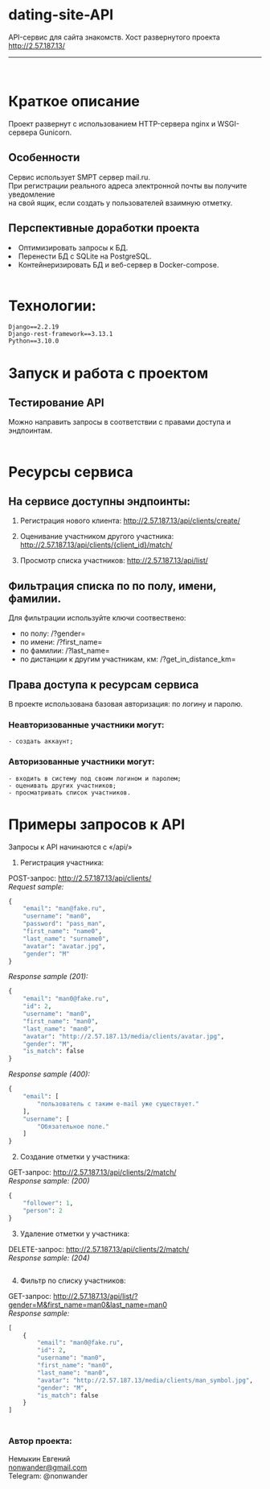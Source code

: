 # dating-site-API

API-сервис для сайта знакомств.
Хост развернутого проекта http://2.57.187.13/
<hr><br>

# Краткое описание
Проект развернут с использованием HTTP-сервера nginx и WSGI-сервера Gunicorn.

## Особенности
Сервис использует SMPT сервер mail.ru.
<br>При регистрации реального адреса электронной почты вы получите уведомление
<br>на свой ящик, если создать у пользователей взаимную отметку.

## Перспективные доработки проекта
<li>Оптимизировать запросы к БД.
<li>Перенести БД с SQLite на PostgreSQL.
<li>Контейнеризировать БД и веб-сервер в Docker-compose.
<br><br>

# Технологии:
    Django==2.2.19
    Django-rest-framework==3.13.1
    Python==3.10.0

# Запуск и работа с проектом
## Тестирование API
Можно направить запросы в соответствии с правами доступа и эндпоинтам.
<br><br>

# Ресурсы сервиса

## На сервисе доступны эндпоинты:
1) Регистрация нового клиента:
http://2.57.187.13/api/clients/create/

2) Оценивание участником другого участника: 
http://2.57.187.13/api/clients/{client_id}/match/

3) Просмотр списка участников:
http://2.57.187.13/api/list/

## Фильтрация списка по по полу, имени, фамилии.
Для фильтрации используйте ключи соотвествено:
- по полу: /?gender=
- по имени: /?first_name=
- по фамилии: /?last_name=
- по дистанции к другим участникам, км: /?get_in_distance_km=

## Права доступа к ресурсам сервиса

В проекте использована базовая авторизация: по логину и паролю.

### Неавторизованные участники могут:

    - создать аккаунт;

### Авторизованные участники могут:

    - входить в систему под своим логином и паролем;
    - оценивать других участников;
    - просматривать список участников.


# Примеры запросов к API

Запросы к API начинаются с «/api/»

1) Регистрация участника:

POST-запрос: http://2.57.187.13/api/clients/
<br /> *Request sample:*
```python
{
    "email": "man@fake.ru",
    "username": "man0",
    "password": "pass_man",
    "first_name": "name0",
    "last_name": "surname0",
    "avatar": "avatar.jpg",
    "gender": "М"
}
```
*Response sample (201):*
```python
{
    "email": "man0@fake.ru",
    "id": 2,
    "username": "man0",
    "first_name": "man0",
    "last_name": "man0",
    "avatar": "http://2.57.187.13/media/clients/avatar.jpg",
    "gender": "М",
    "is_match": false
}
```
*Response sample (400):*
```python
{
    "email": [
        "пользователь с таким e-mail уже существует."
    ],
    "username": [
        "Обязательное поле."
    ]
}
```
2) Создание отметки у участника:

GET-запрос: http://2.57.187.13/api/clients/2/match/
<br /> *Response sample: (200)*
```python
{
    "follower": 1,
    "person": 2
}
```

3) Удаление отметки у участника:

DELETE-запрос: http://2.57.187.13/api/clients/2/match/
<br /> *Response sample: (204)*
```python

```

4) Фильтр по списку участников:

GET-запрос: http://2.57.187.13/api/list/?gender=М&first_name=man0&last_name=man0
<br /> *Response sample:*
```python
[
    {
        "email": "man0@fake.ru",
        "id": 2,
        "username": "man0",
        "first_name": "man0",
        "last_name": "man0",
        "avatar": "http://2.57.187.13/media/clients/man_symbol.jpg",
        "gender": "М",
        "is_match": false
    }
]
```

### <br /> Автор проекта:
Немыкин Евгений<br />
nonwander@gmail.com<br />
Telegram: @nonwander

